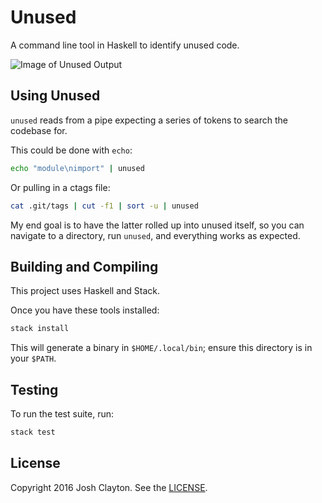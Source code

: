 # Unused

A command line tool in Haskell to identify unused code.

![Image of Unused Output](http://i.giphy.com/l39707ITHLsymwSiI.gif)

## Using Unused

`unused` reads from a pipe expecting a series of tokens to search the codebase
for.

This could be done with `echo`:

```sh
echo "module\nimport" | unused
```

Or pulling in a ctags file:

```sh
cat .git/tags | cut -f1 | sort -u | unused
```

My end goal is to have the latter rolled up into unused itself, so you can
navigate to a directory, run `unused`, and everything works as expected.

## Building and Compiling

This project uses Haskell and Stack.

Once you have these tools installed:

```sh
stack install
```

This will generate a binary in `$HOME/.local/bin`; ensure this directory is in
your `$PATH`.

## Testing

To run the test suite, run:

```sh
stack test
```

## License

Copyright 2016 Josh Clayton. See the [LICENSE](LICENSE).

